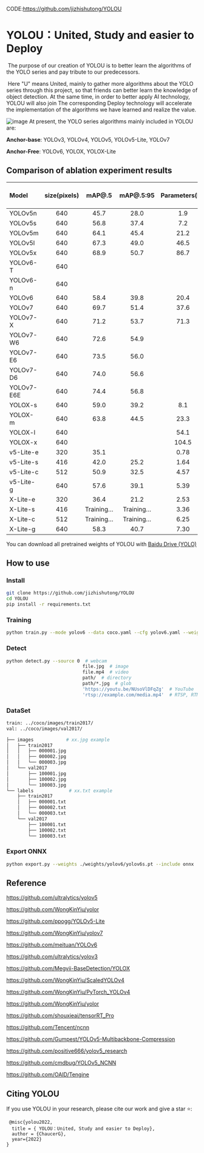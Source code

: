 

CODE:https://github.com/jizhishutong/YOLOU




# YOLOU：United, Study and easier to Deploy

​	The purpose of our creation of YOLOU is to better learn the algorithms of the YOLO series and pay tribute to our predecessors.

​	Here "U" means United, mainly to gather more algorithms about the YOLO series through this project, so that friends can better learn the knowledge of object detection. At the same time, in order to better apply AI technology, YOLOU will also join The corresponding Deploy technology will accelerate the implementation of the algorithms we have learned and realize the value.

![image](https://user-images.githubusercontent.com/36963108/181747247-00046331-8a6c-470c-9a7c-a8d630cd4c9f.png)
At present, the YOLO series algorithms mainly included in YOLOU are:

**Anchor-base**: YOLOv3, YOLOv4, YOLOv5, YOLOv5-Lite,  YOLOv7

**Anchor-Free**: YOLOv6, YOLOX, YOLOX-Lite

## Comparison of ablation experiment results

| Model      | size(pixels) |  mAP@.5   | mAP@.5:95 | Parameters(M) | GFLOPs | TensorRT-FP32(b16)<br>ms/fps | TensorRT-FP16(b16)<br/>ms/fps |
| :--------- | :----------: | :-------: | :-------: | :-----------: | :----: | :--------------------------: | :---------------------------: |
| YOLOv5n    |     640      |   45.7    |   28.0    |      1.9      |  4.5   |         0.95/1054.64         |         0.61/1631.64          |
| YOLOv5s    |     640      |   56.8    |   37.4    |      7.2      |  16.5  |          1.7/586.8           |         0.84/1186.42          |
| YOLOv5m    |     640      |   64.1    |   45.4    |     21.2      |  49.0  |         4.03/248.12          |          1.42/704.20          |
| YOLOv5l    |     640      |   67.3    |   49.0    |     46.5      | 109.1  |                              |                               |
| YOLOv5x    |     640      |   68.9    |   50.7    |     86.7      | 205.7  |                              |                               |
| YOLOv6-T   |     640      |           |           |               |        |                              |                               |
| YOLOv6-n   |     640      |           |           |               |        |                              |                               |
| YOLOv6     |     640      |   58.4    |   39.8    |     20.4      |  28.8  |         3.06/326.93          |          1.27/789.51          |
| YOLOv7     |     640      |   69.7    |   51.4    |     37.6      |  53.1  |         8.18/113.88          |          1.97/507.55          |
| YOLOv7-X   |     640      |   71.2    |   53.7    |     71.3      |  95.1  |                              |                               |
| YOLOv7-W6  |     640      |   72.6    |   54.9    |               |        |                              |                               |
| YOLOv7-E6  |     640      |   73.5    |   56.0    |               |        |                              |                               |
| YOLOv7-D6  |     640      |   74.0    |   56.6    |               |        |                              |                               |
| YOLOv7-E6E |     640      |   74.4    |   56.8    |               |        |                              |                               |
| YOLOX-s    |     640      |   59.0    |   39.2    |      8.1      |  10.8  |         2.11/473.78          |         0.89/1127.67          |
| YOLOX-m    |     640      |   63.8    |   44.5    |     23.3      |  31.2  |         4.94/202.43          |          1.58/632.48          |
| YOLOX-l    |     640      |           |           |     54.1      |  77.7  |                              |                               |
| YOLOX-x    |     640      |           |           |     104.5     | 156.2  |                              |                               |
| v5-Lite-e  |     320      |   35.1    |           |     0.78      |  0.73  |         0.55/1816.10         |         0.49/2048.47          |
| v5-Lite-s  |     416      |   42.0    |   25.2    |     1.64      |  1.66  |         0.72/1384.76         |         0.64/1567.36          |
| v5-Lite-c  |     512      |   50.9    |   32.5    |     4.57      |  5.92  |         1.18/850.03          |         0.80/1244.20          |
| v5-Lite-g  |     640      |   57.6    |   39.1    |     5.39      |  15.6  |         1.85/540.90          |          1.09/916.69          |
| X-Lite-e   |     320      |   36.4    |   21.2    |     2.53      |  1.58  |         0.65/1547.58         |         0.46/2156.38          |
| X-Lite-s   |     416      | Training… | Training… |     3.36      |  2.90  |                              |                               |
| X-Lite-c   |     512      | Training… | Training… |     6.25      |  5.92  |                              |                               |
| X-Lite-g   |     640      |   58.3    |   40.7    |     7.30      | 12.91  |         2.15/465.19          |          1.01/990.69          |

You can download all pretrained weights of YOLOU  with [Baidu Drive (YOLO)](https://pan.baidu.com/s/1Ws4Aieyt7gne9nrCK7VHJA)

## How to use

### Install

```bash
git clone https://github.com/jizhishutong/YOLOU
cd YOLOU
pip install -r requirements.txt
```

### Training

```bash
python train.py --mode yolov6 --data coco.yaml --cfg yolov6.yaml --weights yolov6.pt --batch-size 32
```

### Detect

```bash
python detect.py --source 0  # webcam
                            file.jpg  # image 
                            file.mp4  # video
                            path/  # directory
                            path/*.jpg  # glob
                            'https://youtu.be/NUsoVlDFqZg'  # YouTube
                            'rtsp://example.com/media.mp4'  # RTSP, RTMP, HTTP stream
```

### DataSet

```bash
train: ../coco/images/train2017/
val: ../coco/images/val2017/
```

```bash
├── images            # xx.jpg example
│   ├── train2017        
│   │   ├── 000001.jpg
│   │   ├── 000002.jpg
│   │   └── 000003.jpg
│   └── val2017         
│       ├── 100001.jpg
│       ├── 100002.jpg
│       └── 100003.jpg
└── labels             # xx.txt example      
    ├── train2017       
    │   ├── 000001.txt
    │   ├── 000002.txt
    │   └── 000003.txt
    └── val2017         
        ├── 100001.txt
        ├── 100002.txt
        └── 100003.txt
```

### Export ONNX

```bash
python export.py --weights ./weights/yolov6/yolov6s.pt --include onnx
```

## Reference

https://github.com/ultralytics/yolov5

https://github.com/WongKinYiu/yolor

https://github.com/ppogg/YOLOv5-Lite

https://github.com/WongKinYiu/yolov7

https://github.com/meituan/YOLOv6

https://github.com/ultralytics/yolov3

https://github.com/Megvii-BaseDetection/YOLOX

https://github.com/WongKinYiu/ScaledYOLOv4

https://github.com/WongKinYiu/PyTorch_YOLOv4

https://github.com/WongKinYiu/yolor

https://github.com/shouxieai/tensorRT_Pro

https://github.com/Tencent/ncnn

https://github.com/Gumpest/YOLOv5-Multibackbone-Compression

https://github.com/positive666/yolov5_research

https://github.com/cmdbug/YOLOv5_NCNN

https://github.com/OAID/Tengine

## Citing YOLOU

If you use YOLOU in your research, please cite our work and give a star ⭐:

```
 @misc{yolou2022,
  title = { YOLOU：United, Study and easier to Deploy},
  author = {ChaucerG},
  year={2022}
}
```
